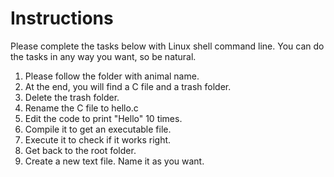 # Instructions

Please complete the tasks below with Linux shell command line.
You can do the tasks in any way you want, so be natural.

1. Please follow the folder with animal name.
2. At the end, you will find a C file and a trash folder.
3. Delete the trash folder.
4. Rename the C file to hello.c
5. Edit the code to print "Hello" 10 times.
6. Compile it to get an executable file.
7. Execute it to check if it works right.
8. Get back to the root folder.
9. Create a new text file. Name it as you want.